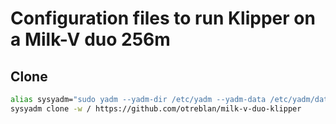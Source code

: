 # Configuration files to run Klipper on a Milk-V duo 256m

## Clone
```bash
alias sysyadm="sudo yadm --yadm-dir /etc/yadm --yadm-data /etc/yadm/data"
sysyadm clone -w / https://github.com/otreblan/milk-v-duo-klipper
```
